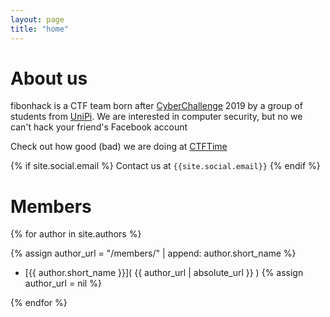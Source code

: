 ```yaml
---
layout: page
title: "home"
---
```


# About us
fibonhack is a CTF team born after [CyberChallenge](https://cyberchallenge.it/) 2019 by a group of students from [UniPi](https://www.unipi.it/). 
We are interested in computer security, but no we can't hack your friend's Facebook account

Check out how good (bad) we are doing at [CTFTime](https://ctftime.org/team/117538)

{% if site.social.email %} Contact us at `{{site.social.email}}` {% endif %}

# Members

{% for author in site.authors %}

{% assign author_url = "/members/" | append: author.short_name %}
* [{{ author.short_name }}]( {{ author_url | absolute_url }} )
{% assign author_url = nil %}

{% endfor %}

